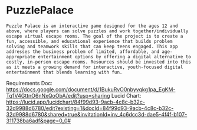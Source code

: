 # PuzzlePalace

	Puzzle Palace is an interactive game designed for the ages 12 and above, where players can solve puzzles and work together/individually escape virtual escape rooms. The goal of the project is to create a fun, accessible, and educational experience that builds problem solving and teamwork skills that can keep teens engaged. This app addresses the business problem of limited, affordable, and age-appropriate entertainment options by offering a digital alternative to costly, in-person escape rooms. Resources should be invested into this as it meets a growing demand for interactive, youth-focused digital entertainment that blends learning with fun. 

Requirements Doc: https://docs.google.com/document/d/1BukuRvO0nbyvqkg1pa_EgKM-Tq1V4GttnO6nNxQoObA/edit?usp=sharing
Lucid Chart: https://lucid.app/lucidchart/84f99d93-9acb-4c8c-b32c-32d9988d6780/edit?existing=1&docId=84f99d93-9acb-4c8c-b32c-32d9988d6780&shared=true&invitationId=inv_4c6dcc3d-dae5-4f4f-b107-311738ba6adf&page=0_0#